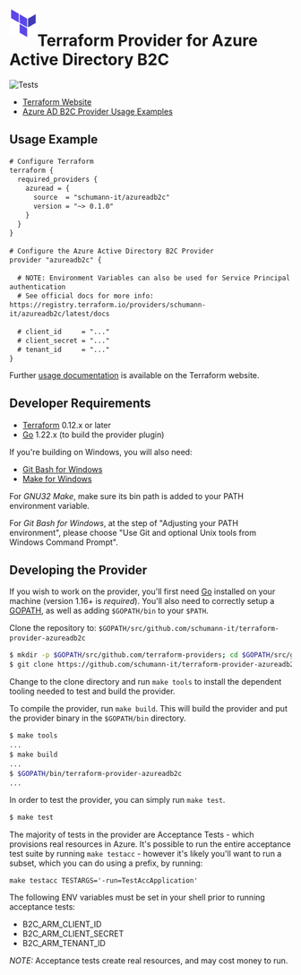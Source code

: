 <a href="https://terraform.io">
    <img src=".github/tf.png" alt="Terraform logo" title="Terraform" align="left" height="50" />
</a>

# Terraform Provider for Azure Active Directory B2C

![Tests](https://github.com/Schumann-IT/terraform-provider-azureadb2c/actions/workflows/test.yml/badge.svg)

- [Terraform Website](https://www.terraform.io)
- [Azure AD B2C Provider Usage Examples](https://github.com/schumann-it/terraform-provider-azureadb2c/tree/main/examples)

## Usage Example

```
# Configure Terraform
terraform {
  required_providers {
    azuread = {
      source  = "schumann-it/azureadb2c"
      version = "~> 0.1.0"
    }
  }
}

# Configure the Azure Active Directory B2C Provider
provider "azureadb2c" {

  # NOTE: Environment Variables can also be used for Service Principal authentication
  # See official docs for more info: https://registry.terraform.io/providers/schumann-it/azureadb2c/latest/docs

  # client_id     = "..."
  # client_secret = "..."
  # tenant_id     = "..."
}

```

Further [usage documentation](https://registry.terraform.io/providers/schumann-it/azureadb2c/latest/docs) is available
on the Terraform website.

## Developer Requirements

- [Terraform](https://www.terraform.io/downloads.html) 0.12.x or later
- [Go](https://golang.org/doc/install) 1.22.x (to build the provider plugin)

If you're building on Windows, you will also need:

- [Git Bash for Windows](https://git-scm.com/download/win)
- [Make for Windows](http://gnuwin32.sourceforge.net/packages/make.htm)

For *GNU32 Make*, make sure its bin path is added to your PATH environment variable.

For *Git Bash for Windows*, at the step of "Adjusting your PATH environment", please choose "Use Git and optional Unix
tools from Windows Command Prompt".

## Developing the Provider

If you wish to work on the provider, you'll first need [Go](http://www.golang.org) installed on your machine (version
1.16+ is *required*). You'll also need to correctly setup a [GOPATH](http://golang.org/doc/code.html#GOPATH), as well as
adding `$GOPATH/bin` to your `$PATH`.

Clone the repository to: `$GOPATH/src/github.com/schumann-it/terraform-provider-azureadb2c`

```sh
$ mkdir -p $GOPATH/src/github.com/terraform-providers; cd $GOPATH/src/github.com/terraform-providers
$ git clone https://github.com/schumann-it/terraform-provider-azureadb2c
```

Change to the clone directory and run `make tools` to install the dependent tooling needed to test and build the
provider.

To compile the provider, run `make build`. This will build the provider and put the provider binary in the `$GOPATH/bin`
directory.

```sh
$ make tools
...
$ make build
...
$ $GOPATH/bin/terraform-provider-azureadb2c
...
```

In order to test the provider, you can simply run `make test`.

```sh
$ make test
```

The majority of tests in the provider are Acceptance Tests - which provisions real resources in Azure. It's possible to
run the entire acceptance test suite by running `make testacc` - however it's likely you'll want to run a subset, which
you can do using a prefix, by running:

```
make testacc TESTARGS='-run=TestAccApplication'
```

The following ENV variables must be set in your shell prior to running acceptance tests:

- B2C_ARM_CLIENT_ID
- B2C_ARM_CLIENT_SECRET
- B2C_ARM_TENANT_ID

*NOTE:* Acceptance tests create real resources, and may cost money to run.
